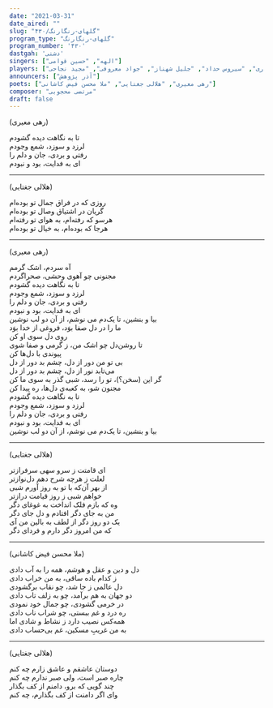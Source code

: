 ```yaml
---
date: "2021-03-31"
date_aired: ""
slug: "گلهای-رنگارنگ/۴۳۰"
program_type: "گلهای-رنگارنگ"
program_number: '۴۳۰'
dastgah: 'دشتی'
singers: ["الهه", "حسین قوامی"]
players: ["امیرناصر افتتاح", "اصغر بهاری", "سیروس حداد", "جلیل شهناز", "جواد معروفی", "مجید نجاحی"]
announcers: ["آذر پژوهش"]
poets: ["رهی معیری", "هلالی جغتایی", "ملا محسن فیض کاشانی"]
composer: "مرتضی محجوبی"
draft: false
---
```


(رهی معیری)  

تا به نگاهت دیده گشودم  
لرزد و سوزد، شمع وجودم  
رفتی و بردی، جان و دلم را  
ای به فدایت، بود و نبودم  

---  

(هلالی جغتایی)  

روزی که در فراق جمال تو بوده‌ام  
گریان در اشتیاق وصال تو بوده‌ام  
هرسو که رفته‌ام، به هوای تو رفته‌ام  
هرجا که بوده‌ام، به خیال تو بوده‌ام  

---  

(رهی معیری)  

آه سردم، اشک گرمم  
مجنونی چو آهوی وحشی، صحراگردم  
تا به نگاهت دیده گشودم  
لرزد و سوزد، شمع وجودم  
رفتی و بردی، جان و دلم را  
ای به فدایت، بود و نبودم  
بیا و بنشین، تا یک‌دم می نوشم، از آن دو لب نوشین  
ما را در دل صفا بوَد، فروغی از خدا بوَد  
روی دل سوی او کن  
تا روشن‌دل چو اشک من، ز گرمی و صفا شوی  
پیوندی با دل‌ها کن  
بی تو من دور از دل، چشم بد دور از دل  
می‌تابد نور از دل، چشم بد دور از دل  
گر این (سخن؟)، تو را رسد، شبی گذر به سوی ما کن  
مجنون شو، به کعبه‌ی دل‌ها، ره پیدا کن  
تا به نگاهت دیده گشودم  
لرزد و سوزد، شمع وجودم  
رفتی و بردی، جان و دلم را  
ای به فدایت، بود و نبودم  
بیا و بنشین، تا یک‌دم می نوشم، از آن دو لب نوشین  

---  

(هلالی جغتایی)  

ای قامتت ز سرو سهی سرفرازتر  
لعلت ز هرچه شرح دهم دل‌نوازتر  
از بهر آن‌که با تو به روز آورم شبی  
خواهم شبی ز روز قیامت درازتر  
وه که بازم فلک انداخت به غوغای دگر  
من به جای دگر افتادم و دل جای دگر  
یک دو روز دگر از لطف به بالین من آی  
که من امروز دگر دارم و فردای دگر  

---  

(ملا محسن فیض کاشانی)  

دل و دین و عقل و هوشم، همه را به آب دادی  
ز کدام باده ساقی، به من خراب دادی  
دل عالمی ز جا شد، چو نقاب برگشودی  
دو جهان به هم برآمد، چو به زلف تاب دادی  
در خرمی گشودی، چو جمال خود نمودی  
ره درد و غم ببستی، چو شراب ناب دادی  
همه‌کس نصیب دارد ز نشاط و شادی اما  
به من غریبِ مسکین، غم بی‌حساب دادی  

---  

(هلالی جغتایی)  

دوستان عاشقم و عاشق زارم چه کنم  
چاره صبر است، ولی صبر ندارم چه کنم  
چند گویی که برو، دامنم از کف بگذار  
وای اگر دامنت از کف بگذارم، چه کنم  
